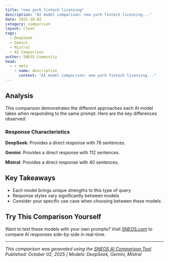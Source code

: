 ```yaml
---
title: "new york fintech licensing"
description: "AI model comparison: new york fintech licensing..."
date: 2025-10-02
category: comparison
layout: Clean
tags:
  - DeepSeek
  - Gemini
  - Mistral
  - AI Comparison
author: SNEOS Community
head:
  - - meta
    - name: description
      content: "AI model comparison: new york fintech licensing..."
---
```


<ChatComparison
  title="new york fintech licensing"
  prompt="new york fintech licensing"
  :responses='{"DeepSeek": "Of course. Navigating New York\u0027s fintech licensing landscape is complex because \u0022fintech\u0022 isn\u0027t a single license. The required license depends entirely on the specific activities your company plans to conduct.\n\nNew York is a leader in financial regulation, largely driven by the **New York State Department of Financial Services (NYDFS)**, which is known for its rigorous standards.\n\nHere is a breakdown of the key licenses and regulations relevant to fintech companies operating in or targeting New York.\n\n---\n\n### 1. The Core License: The Money Transmitter License\n\nThis is the most common license for fintechs involved in moving money.\n\n* **Governed by:** NYDFS under Article 13-B of the New York Banking Law.\n* **Who needs it?** Any business that receives money for transmission or engages in the business of transmitting money. This is a broad category that covers:\n * Peer-to-peer (P2P) payment apps (e.g., Venmo, Cash App)\n * Digital wallets that store value for transmission\n * Cross-border remittance services\n * Bill payment services\n * Certain cryptocurrency transmission services (see BitLicense below).\n* **Key Requirements:**\n * **Surety Bond:** Typically $500,000 to $1,000,000\u002B, based on transmission volume.\n * **Net Worth:** Minimum net worth requirement, often $500,000 or more.\n * **Compliance Programs:** Robust Anti-Money Laundering (AML), Counter-Financing of Terrorism (CFT), and Office of Foreign Assets Control (OFAC) screening programs.\n * **Background Checks:** Fingerprints and detailed background checks on key principals, directors, and significant shareholders.\n * **Audited Financials:** And ongoing financial reporting.\n * **Consumer Protection:** Clear terms of service, fee disclosures, and complaint handling procedures.\n\n---\n\n### 2. The Famous (and Controversial) BitLicense\n\nThis is a unique New York regulation specifically for virtual currency activities.\n\n* **Governed by:** NYDFS under 23 NYCRR Part 200.\n* **Who needs it?** Any company involved in \u0022Virtual Currency Business Activity\u0022 that touches a New York resident. This includes:\n * Receiving or transmitting virtual currency.\n * Securing, storing, or maintaining custody of virtual currency on behalf of others.\n * Buying and selling virtual currency as a customer business.\n * Performing exchange services as a customer business (e.g., crypto exchanges).\n * Controlling, administering, or issuing a virtual currency.\n* **Important Note:** The BitLicense is often required *in addition to* or *instead of* the Money Transmitter License, depending on the specific activity.\n* **Key Requirements:** Similar to the Money Transmitter License but with a strong focus on cybersecurity, consumer protection, and the unique risks of crypto assets. The application process is notoriously detailed and lengthy.\n\n---\n\n### 3. Other Relevant Licenses \u0026 Charters\n\nDepending on your business model, you may need one of these:\n\n#### A. Lender Licenses\n* **Sales Finance Company License:** For companies that purchase retail installment contracts from merchants (point-of-sale financing).\n* **Premium Finance Agency License:** For financing insurance premiums.\n* **Budget Planner License:** For debt management and settlement services.\n\n#### B. The NYDFS \u0022Conditional License\u0022 for Money Transmitters\nThis is a newer, innovative option designed to support startups.\n* **Purpose:** To allow emerging fintech companies to operate under a supervised, conditional framework before meeting all the capital and bonding requirements of a full license.\n* **Benefits:** Lower initial bond ($10,000 - $50,000) and net worth requirements.\n* **Eligibility:** Targeted at early-stage companies with a viable business plan and strong compliance foundations.\n\n#### C. The National Bank \u0026 OCC Charters\nSome fintechs choose to avoid state-by-state licensing by pursuing a federal charter.\n* **OCC National Bank Charter:** The Office of the Comptroller of the Currency (OCC) has explored offering special purpose national bank charters to fintech companies. This has been the subject of significant legal challenges.\n* **Pros:** Preempts state laws, allowing operation nationwide under a single federal regulator.\n* **Cons:** Extremely high capital requirements, intense scrutiny, and legal uncertainty.\n\n---\n\n### Key Considerations \u0026 The Application Process\n\n1. **Substantial Time and Cost:** The application process for any NYDFS license is not trivial. It can take **6 to 18 months** and involve significant legal and consulting fees.\n2. **The \u0022Moral Character\u0022 Requirement:** NYDFS places a heavy emphasis on the character, experience, and fitness of the company\u0027s leadership and owners.\n3. **Cybersecurity Regulation (23 NYCRR 500):** This is a **mandatory requirement** for *any* NYDFS-regulated entity, including all licensed fintechs. It requires a comprehensive cybersecurity program, a Chief Information Security Officer (CISO), penetration testing, and specific policies.\n4. **Consumer Protection is Paramount:** NYDFS is a very active consumer protection regulator. Your business model must have clear, fair, and transparent terms for users.\n5. **Engage Specialized Counsel:** **This is critical.** Do not attempt to navigate NYDFS licensing without an attorney or consultant who has specific, recent experience with the NYDFS application process.\n\n### Summary Table\n\n| Your Fintech Activity | Likely NY License/Regulation | Key Regulator |\n| :--- | :--- | :--- |\n| **P2P Payments, Money Transfer** | Money Transmitter License | NYDFS |\n| **Cryptocurrency Exchange, Custody** | BitLicense (and/or Money Transmitter) | NYDFS |\n| **Consumer Lending (POS, Personal Loans)** | Sales Finance or Lender License | NYDFS |\n| **Debt Management/Settlement** | Budget Planner License | NYDFS |\n| **Any of the above (Startup)** | Conditional Money Transmitter License | NYDFS |\n| **Operating as a National Bank** | OCC Special Purpose National Bank Charter | OCC (Federal) |\n\n### Actionable First Steps\n\n1. **Pre-Application Meeting:** The NYDFS often encourages a pre-application meeting. This is a crucial step to present your business model and get informal guidance on the required licenses and potential hurdles.\n2. **Assemble Your Team:** Hire or engage a compliance officer and a law firm with proven NYDFS experience.\n3. **Document Everything:** Begin drafting your business plan, compliance manuals (AML, Cybersecurity, etc.), and corporate governance documents.\n\nFor the most authoritative information, always refer to the **[NYDFS website](https://www.dfs.ny.gov/)**.", "Gemini": "Okay, let\u0027s break down FinTech licensing in New York. It\u0027s a complex area with various requirements depending on the specific activities a FinTech company engages in. Here\u0027s a comprehensive overview:\n\n**Key Regulatory Bodies:**\n\n* **New York Department of Financial Services (NYDFS):** This is the primary regulator for financial services in New York. They oversee a wide range of financial institutions, including banks, insurance companies, and certain FinTech businesses.\n* **New York State Attorney General (NYAG):** The NYAG enforces consumer protection laws and can take action against FinTech companies that engage in deceptive or unfair practices.\n\n**Common FinTech Activities Requiring Licensing (and Relevant Licenses):**\n\nThis section covers the most common licensing requirements. It\u0027s **crucial to consult with legal counsel** to determine the *exact* licenses needed for *your specific* business model.\n\n1. **Money Transmission/Transfer of Funds:**\n\n * **Activity:** Transmitting or transferring money to third parties (e.g., cross-border payments, domestic transfers). This is very common for FinTech.\n * **License:** **Money Transmitter License (MTL)** from the NYDFS (under Article XIII-B of the Banking Law).\n * **Key Requirements:**\n * **Net Worth:** Minimum net worth requirements (generally $250,000, but can vary based on transaction volume).\n * **Surety Bond:** A surety bond to protect consumers (amount varies based on transaction volume).\n * **Compliance Program:** A robust anti-money laundering (AML) program, including a BSA/AML officer, transaction monitoring, and KYC/CIP (Know Your Customer/Customer Identification Program) procedures.\n * **Cybersecurity:** Compliance with NYDFS Cybersecurity Regulation (23 NYCRR Part 500).\n * **Consumer Protection:** Disclosures, fee transparency, and dispute resolution processes.\n * **Reporting:** Regular reporting to the NYDFS.\n\n2. **Virtual Currency Activities:**\n\n * **Activity:** Buying, selling, exchanging, or storing virtual currency (e.g., Bitcoin, Ethereum) on behalf of others, or providing virtual currency services.\n * **License:** **Virtual Currency License (BitLicense)** from the NYDFS. This is separate from the MTL, although some companies may need both.\n * **Key Requirements:** Similar to MTL requirements, but with a greater emphasis on cybersecurity and specific virtual currency risks. The BitLicense is notoriously difficult to obtain.\n * Stringent Cybersecurity requirements and a robust framework tailored to virtual currency risks.\n * Detailed policies regarding custody, wallets, and private key management.\n * Enhanced due diligence on virtual currency sources and counterparties.\n * Strong AML/KYC controls specific to virtual currency transactions.\n\n3. **Lending:**\n\n * **Activity:** Making loans to consumers or businesses (including online lending platforms).\n * **License(s):** This depends on the type of lending and the interest rates charged. Possible licenses include:\n * **Licensed Lender License:** Required if interest rates exceed 25% per annum.\n * **Sales Finance Company License:** If lending is related to the purchase of goods or services.\n * **Small Loan Company License:** If making small loans (often with higher interest rates).\n * **Key Requirements:** Vary depending on the specific license. They typically involve:\n * Financial responsibility and solvency.\n * Compliance with usury laws (limits on interest rates).\n * Consumer protection laws (disclosures, fair lending practices).\n * Debt collection regulations.\n\n4. **Investment Advice/Broker-Dealer Activities:**\n\n * **Activity:** Providing investment advice, managing investments, or acting as a broker-dealer.\n * **License(s):** Requires registration with the Securities and Exchange Commission (SEC) and often with the New York State Attorney General\u0027s Office (NYAG) under the Martin Act.\n * **Investment Adviser Registration (SEC and/or NYAG):** If providing investment advice for compensation.\n * **Broker-Dealer Registration (SEC and FINRA):** If buying and selling securities for clients.\n * **Key Requirements:** Extensive requirements including:\n * Compliance with securities laws.\n * Fiduciary duty to clients.\n * Disclosure of conflicts of interest.\n * Suitability requirements (recommending suitable investments).\n * Capital requirements.\n * Supervision and compliance procedures.\n\n5. **Insurance Activities:**\n\n * **Activity:** Selling or underwriting insurance products.\n * **License(s):** Requires licensing from the NYDFS Insurance Division. Specific licenses depend on the type of insurance.\n * **Key Requirements:**\n * Financial stability.\n * Compliance with insurance regulations.\n * Agent/broker licensing for individuals selling insurance.\n\n6. **Debt Collection:**\n\n * **Activity:** Collecting debts on behalf of others.\n * **License:** While not directly a license from NYDFS, debt collectors must comply with the Fair Debt Collection Practices Act (FDCPA) and New York state laws regarding debt collection. There is a registration process with the Department of Consumer Affairs.\n * **Key Requirements:**\n * Comply with FDCPA and NY state debt collection laws.\n * Fair and ethical debt collection practices.\n * Disclosure requirements.\n\n**General Requirements for Most Licenses:**\n\n* **Background Checks:** Extensive background checks on key personnel (directors, officers, significant shareholders).\n* **Financial Statements:** Audited financial statements demonstrating financial stability.\n* **Business Plan:** A detailed business plan outlining the company\u0027s operations, target market, and compliance strategies.\n* **Compliance Program:** A comprehensive compliance program covering AML, cybersecurity, consumer protection, and other relevant areas.\n* **Physical Presence (Potentially):** While not always required, a physical presence in New York can be beneficial or even necessary in some cases, depending on the license.\n\n**NYDFS Cybersecurity Regulation (23 NYCRR Part 500):**\n\n* This regulation applies to all financial institutions regulated by the NYDFS, including many FinTech companies.\n* It requires companies to implement a comprehensive cybersecurity program to protect customer data and financial systems.\n* Key elements include:\n * Cybersecurity policies and procedures.\n * Designated Chief Information Security Officer (CISO).\n * Risk assessments.\n * Access controls.\n * Incident response plan.\n * Regular penetration testing and vulnerability assessments.\n * Employee training.\n\n**Important Considerations:**\n\n* **\u0022Sandbox\u0022 Programs:** NYDFS offers an innovation hub and sandbox program that allows some firms to test innovative technologies under a modified regulatory framework. This can be a good option for new FinTech ideas, but it doesn\u0027t exempt you from eventual licensing.\n* **Enforcement:** The NYDFS is active in enforcing its regulations against FinTech companies that violate the rules. Penalties can be significant.\n* **Federal Laws:** In addition to state laws, FinTech companies must comply with federal laws, such as the Bank Secrecy Act (BSA), the USA PATRIOT Act, and various consumer protection laws.\n* **BSA/AML Compliance:** AML Compliance is critical for many FinTech activities (especially money transmission and virtual currency). This involves:\n * Developing a written AML program.\n * Appointing a BSA/AML Compliance Officer.\n * Conducting KYC/CIP (Know Your Customer/Customer Identification Program) due diligence.\n * Monitoring transactions for suspicious activity.\n * Filing Suspicious Activity Reports (SARs) with FinCEN.\n * Maintaining records.\n\n**Steps to Take:**\n\n1. **Define Your Business Model:** Clearly define the specific activities your FinTech company will engage in.\n2. **Consult with Legal Counsel:** Engage an attorney with expertise in FinTech licensing and regulatory compliance in New York. They can help you determine the specific licenses you need and guide you through the application process.\n3. **Develop a Compliance Program:** Create a comprehensive compliance program that addresses all relevant regulations.\n4. **Prepare Your Application:** Gather all required documentation and prepare a complete and accurate application.\n5. **Submit Your Application:** Submit your application to the appropriate regulatory agency (NYDFS, SEC, etc.).\n6. **Respond to Inquiries:** Be prepared to respond to inquiries from the regulatory agency and provide additional information as needed.\n7. **Maintain Compliance:** Once licensed, continuously monitor and maintain compliance with all applicable regulations.\n\n**Disclaimer:** This information is for general guidance only and does not constitute legal advice. You should consult with a qualified attorney to discuss your specific situation. Regulatory requirements can change, so it\u0027s essential to stay up-to-date on the latest developments.\n", "Mistral": "Obtaining a fintech license in New York involves navigating a complex regulatory landscape, as the state has some of the most stringent financial regulations in the United States. Here are the key steps and considerations for obtaining a fintech license in New York:\n\n### 1. **Identify the Type of License Needed**\n - **Money Transmitter License**: Required for businesses that engage in money transmission, including digital wallets, payment processors, and cryptocurrency exchanges.\n - **BitLicense**: Specifically for businesses dealing with virtual currencies.\n - **Lending License**: For companies offering loans or credit services.\n - **Banking License**: For full-service banking operations.\n\n### 2. **Understand the Regulatory Bodies**\n - **New York State Department of Financial Services (NYDFS)**: The primary regulator for financial services in New York.\n - **Federal Regulators**: Depending on the nature of your business, you may also need to comply with federal regulations from bodies like the SEC, CFTC, or FDIC.\n\n### 3. **Prepare Your Application**\n - **Business Plan**: Detail your business model, target market, and financial projections.\n - **Compliance Program**: Outline your compliance policies, including Anti-Money Laundering (AML) and Know Your Customer (KYC) procedures.\n - **Cybersecurity Plan**: Describe your cybersecurity measures to protect customer data.\n - **Financial Statements**: Provide audited financial statements and projections.\n - **Legal Structure**: Information about your company\u0027s legal structure and ownership.\n\n### 4. **Submit Your Application**\n - **Application Forms**: Complete the necessary application forms, which can be found on the NYDFS website.\n - **Fees**: Pay the required application fees.\n - **Background Checks**: Be prepared for background checks on key personnel.\n\n### 5. **Compliance and Ongoing Requirements**\n - **Regular Reporting**: Submit regular financial and compliance reports to the NYDFS.\n - **Audits**: Be prepared for periodic audits and examinations.\n - **Continuous Compliance**: Ensure ongoing compliance with all relevant regulations and updates.\n\n### 6. **Legal and Professional Assistance**\n - **Legal Counsel**: Consider hiring a legal advisor experienced in fintech and financial regulations.\n - **Compliance Consultants**: Engage compliance consultants to help navigate the regulatory requirements.\n\n### 7. **BitLicense Specifics**\n - **Application Process**: The BitLicense application process is particularly rigorous and includes detailed requirements for cybersecurity, AML/KYC, and consumer protection.\n - **Fees**: The application fee for a BitLicense is $5,000.\n - **Approval Time**: The approval process can take several months to over a year.\n\n### 8. **Stay Updated**\n - **Regulatory Changes**: Keep abreast of any changes in regulations that may affect your business.\n - **Industry Best Practices**: Follow industry best practices and stay informed about emerging trends and technologies.\n\n### 9. **Engage with the Community**\n - **Industry Associations**: Join industry associations and attend conferences to network and stay informed.\n - **Regulatory Engagement**: Engage with regulators through workshops, consultations, and feedback sessions.\n\n### 10. **Consider Alternatives**\n - **Sandbox Programs**: Some jurisdictions offer regulatory sandboxes that allow fintech companies to test innovative products in a controlled environment. While New York does not have a formal sandbox program, other states do, and this could be a consideration if you are in the early stages of development.\n\nObtaining a fintech license in New York is a significant undertaking, but with careful planning and the right support, it can be a crucial step in establishing a successful and compliant fintech business."}' 
  published-date="13:55"
/>

## Analysis

This comparison demonstrates the different approaches each AI model takes when responding to the same prompt. Here are the key differences observed:

### Response Characteristics

**DeepSeek**: Provides a direct response with 76 sentences. 

**Gemini**: Provides a direct response with 112 sentences. 

**Mistral**: Provides a direct response with 40 sentences. 

## Key Takeaways

- Each model brings unique strengths to this type of query
- Response styles vary significantly between models
- Consider your specific use case when choosing between these models

## Try This Comparison Yourself

Want to test these models with your own prompts? Visit [SNEOS.com](https://sneos.com) to compare AI responses side-by-side in real-time.

---

*This comparison was generated using the [SNEOS AI Comparison Tool](https://sneos.com)*
*Published: October 02, 2025 | Models: DeepSeek, Gemini, Mistral*
